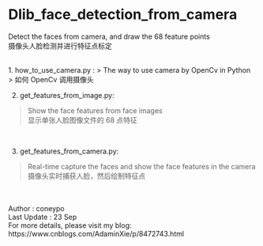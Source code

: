 # Dlib_face_detection_from_camera
Detect the faces from camera, and draw the 68 feature points 
<br>
摄像头人脸检测并进行特征点标定

<br>
1. how_to_use_camera.py : 
> The way to use camera by OpenCv in Python <br>
> 如何 OpenCv 调用摄像头
<br>

2. get_features_from_image.py: 
> Show the face features from face images	
> 显示单张人脸图像文件的 68 点特征
<br>

3. get_features_from_camera.py: 
> Real-time capture the faces and show the face features in the camera	
> 摄像头实时捕获人脸，然后绘制特征点
<br>

<br>
Author : coneypo<br>
Last Update : 23 Sep<br>
For more details, please visit my blog: https://www.cnblogs.com/AdaminXie/p/8472743.html
